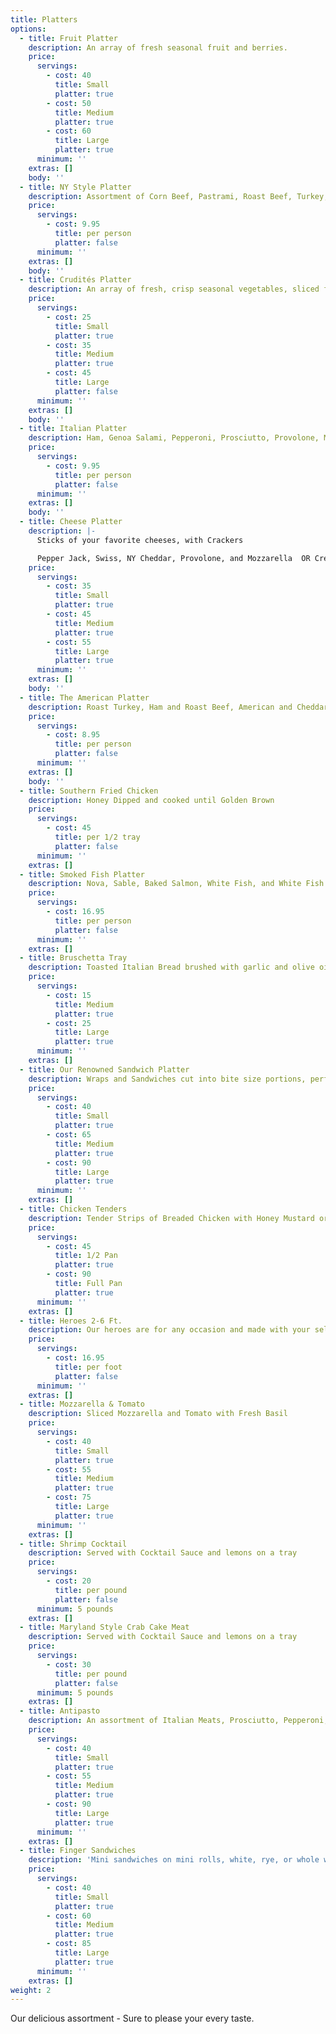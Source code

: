 ```yaml
---
title: Platters
options:
  - title: Fruit Platter
    description: An array of fresh seasonal fruit and berries.
    price:
      servings:
        - cost: 40
          title: Small
          platter: true
        - cost: 50
          title: Medium
          platter: true
        - cost: 60
          title: Large
          platter: true
      minimum: ''
    extras: []
    body: ''
  - title: NY Style Platter
    description: Assortment of Corn Beef, Pastrami, Roast Beef, Turkey, and Hebrew National Salami
    price:
      servings:
        - cost: 9.95
          title: per person
          platter: false
      minimum: ''
    extras: []
    body: ''
  - title: Crudités Platter
    description: An array of fresh, crisp seasonal vegetables, sliced for munching, served with a fresh ranch dipping sauce
    price:
      servings:
        - cost: 25
          title: Small
          platter: true
        - cost: 35
          title: Medium
          platter: true
        - cost: 45
          title: Large
          platter: false
      minimum: ''
    extras: []
    body: ''
  - title: Italian Platter
    description: Ham, Genoa Salami, Pepperoni, Prosciutto, Provolone, Mozzarella Cheese, Roasted Peppers, Onions, Olives, and Italian Dressing with Assortment of Rolls
    price:
      servings:
        - cost: 9.95
          title: per person
          platter: false
      minimum: ''
    extras: []
    body: ''
  - title: Cheese Platter
    description: |-
      Sticks of your favorite cheeses, with Crackers

      Pepper Jack, Swiss, NY Cheddar, Provolone, and Mozzarella  OR Create your own
    price:
      servings:
        - cost: 35
          title: Small
          platter: true
        - cost: 45
          title: Medium
          platter: true
        - cost: 55
          title: Large
          platter: true
      minimum: ''
    extras: []
    body: ''
  - title: The American Platter
    description: Roast Turkey, Ham and Roast Beef, American and Cheddar Cheese, Tomato, Lettuce and Pickles with Rolls
    price:
      servings:
        - cost: 8.95
          title: per person
          platter: false
      minimum: ''
    extras: []
    body: ''
  - title: Southern Fried Chicken
    description: Honey Dipped and cooked until Golden Brown
    price:
      servings:
        - cost: 45
          title: per 1/2 tray
          platter: false
      minimum: ''
    extras: []
  - title: Smoked Fish Platter
    description: Nova, Sable, Baked Salmon, White Fish, and White Fish Salad served with assorted rolls, bagels, cream cheese and butter
    price:
      servings:
        - cost: 16.95
          title: per person
          platter: false
      minimum: ''
    extras: []
  - title: Bruschetta Tray
    description: Toasted Italian Bread brushed with garlic and olive oil, topped with marinated tomatoes and basil and onion
    price:
      servings:
        - cost: 15
          title: Medium
          platter: true
        - cost: 25
          title: Large
          platter: true
      minimum: ''
    extras: []
  - title: Our Renowned Sandwich Platter
    description: Wraps and Sandwiches cut into bite size portions, perfect for light fare or any party
    price:
      servings:
        - cost: 40
          title: Small
          platter: true
        - cost: 65
          title: Medium
          platter: true
        - cost: 90
          title: Large
          platter: true
      minimum: ''
    extras: []
  - title: Chicken Tenders
    description: Tender Strips of Breaded Chicken with Honey Mustard or BBQ Sauce
    price:
      servings:
        - cost: 45
          title: 1/2 Pan
          platter: true
        - cost: 90
          title: Full Pan
          platter: true
      minimum: ''
    extras: []
  - title: Heroes 2-6 Ft.
    description: Our heroes are for any occasion and made with your selection of Cold Cuts. Feeds 5 people per foot.
    price:
      servings:
        - cost: 16.95
          title: per foot
          platter: false
      minimum: ''
    extras: []
  - title: Mozzarella & Tomato
    description: Sliced Mozzarella and Tomato with Fresh Basil
    price:
      servings:
        - cost: 40
          title: Small
          platter: true
        - cost: 55
          title: Medium
          platter: true
        - cost: 75
          title: Large
          platter: true
      minimum: ''
    extras: []
  - title: Shrimp Cocktail
    description: Served with Cocktail Sauce and lemons on a tray
    price:
      servings:
        - cost: 20
          title: per pound
          platter: false
      minimum: 5 pounds
    extras: []
  - title: Maryland Style Crab Cake Meat
    description: Served with Cocktail Sauce and lemons on a tray
    price:
      servings:
        - cost: 30
          title: per pound
          platter: false
      minimum: 5 pounds
    extras: []
  - title: Antipasto
    description: An assortment of Italian Meats, Prosciutto, Pepperoni, Soppressata, Hot or Sweet Capri Cola, Fresh Mozzarella, Marinated Mushrooms, Roasted Peppers, and Artichoke Hearts
    price:
      servings:
        - cost: 40
          title: Small
          platter: true
        - cost: 55
          title: Medium
          platter: true
        - cost: 90
          title: Large
          platter: true
      minimum: ''
    extras: []
  - title: Finger Sandwiches
    description: 'Mini sandwiches on mini rolls, white, rye, or whole wheat bread. Choice of fillings: Ham, Turkey, Roast Beef, Tuna Salad, Egg Salad or Chicken Salad'
    price:
      servings:
        - cost: 40
          title: Small
          platter: true
        - cost: 60
          title: Medium
          platter: true
        - cost: 85
          title: Large
          platter: true
      minimum: ''
    extras: []
weight: 2
---
```

Our delicious assortment - Sure to please your every taste.
